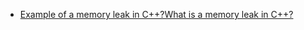 - [Example of a memory leak in C++?What is a memory leak in C++?](https://www.programmerinterview.com/c-cplusplus/what-is-a-memory-leak-in-c/)
